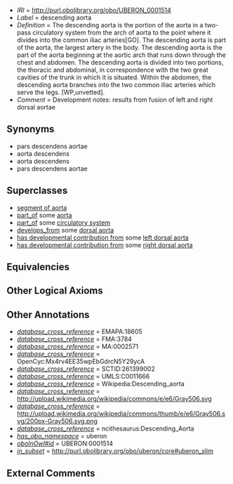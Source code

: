  * *IRI* = http://purl.obolibrary.org/obo/UBERON_0001514
 * *Label* = descending aorta
 * *Definition* = The descending aorta is the portion of the aorta in a two-pass circulatory system from the arch of aorta to the point where it divides into the common iliac arteries[GO]. The descending aorta is part of the aorta, the largest artery in the body. The descending aorta is the part of the aorta beginning at the aortic arch that runs down through the chest and abdomen. The descending aorta is divided into two portions, the thoracic and abdominal, in correspondence with the two great cavities of the trunk in which it is situated. Within the abdomen, the descending aorta branches into the two common iliac arteries which serve the legs. [WP,unvetted].
 * *Comment* = Development notes: results from fusion of left and right dorsal aortae

## Synonyms

 * pars descendens aortae
 * aorta descendens
 * aorta descendens
 * pars descendens aortae

## Superclasses

 * [segment of aorta](../../UBERON/00/UBERON_0005800.md)
 * [part_of](../../BFO/50/BFO_0000050.md) some [aorta](../../UBERON/47/UBERON_0000947.md)
 * [part_of](../../BFO/50/BFO_0000050.md) some [circulatory system](../../UBERON/09/UBERON_0001009.md)
 * [develops_from](../../RO/02/RO_0002202.md) some [dorsal aorta](../../UBERON/05/UBERON_0005805.md)
 * [has developmental contribution from](../../RO/54/RO_0002254.md) some [left dorsal aorta](../../UBERON/13/UBERON_0005613.md)
 * [has developmental contribution from](../../RO/54/RO_0002254.md) some [right dorsal aorta](../../UBERON/22/UBERON_0005622.md)

## Equivalencies


## Other Logical Axioms


## Other Annotations

 * *[database_cross_reference](../../ef/oboInOwl#hasDbXref.md)* = EMAPA:18605
 * *[database_cross_reference](../../ef/oboInOwl#hasDbXref.md)* = FMA:3784
 * *[database_cross_reference](../../ef/oboInOwl#hasDbXref.md)* = MA:0002571
 * *[database_cross_reference](../../ef/oboInOwl#hasDbXref.md)* = OpenCyc:Mx4rv4EE35wpEbGdrcN5Y29ycA
 * *[database_cross_reference](../../ef/oboInOwl#hasDbXref.md)* = SCTID:261399002
 * *[database_cross_reference](../../ef/oboInOwl#hasDbXref.md)* = UMLS:C0011666
 * *[database_cross_reference](../../ef/oboInOwl#hasDbXref.md)* = Wikipedia:Descending_aorta
 * *[database_cross_reference](../../ef/oboInOwl#hasDbXref.md)* = http://upload.wikimedia.org/wikipedia/commons/e/e6/Gray506.svg
 * *[database_cross_reference](../../ef/oboInOwl#hasDbXref.md)* = http://upload.wikimedia.org/wikipedia/commons/thumb/e/e6/Gray506.svg/200px-Gray506.svg.png
 * *[database_cross_reference](../../ef/oboInOwl#hasDbXref.md)* = ncithesaurus:Descending_Aorta
 * *[has_obo_namespace](../../ce/oboInOwl#hasOBONamespace.md)* = uberon
 * *[oboInOwl#id](../../id/oboInOwl#id.md)* = UBERON:0001514
 * *[in_subset](../../et/oboInOwl#inSubset.md)* = http://purl.obolibrary.org/obo/uberon/core#uberon_slim

## External Comments

